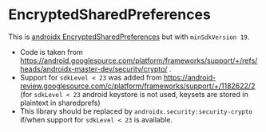 # EncryptedSharedPreferences

This is [androidx EncryptedSharedPreferences](https://developer.android.com/reference/androidx/security/crypto/EncryptedSharedPreferences) but with `minSdkVersion 19`.


* Code is taken from https://android.googlesource.com/platform/frameworks/support/+/refs/heads/androidx-master-dev/security/crypto/ .
* Support for `sdkLevel < 23` was added from https://android-review.googlesource.com/c/platform/frameworks/support/+/1182622/2 (for `sdkLevel < 23` android keystore is not used, keysets are stored in plaintext in sharedprefs)
* This library should be replaced by `androidx.security:security-crypto` if/when support for `sdkLevel < 23` is available.
